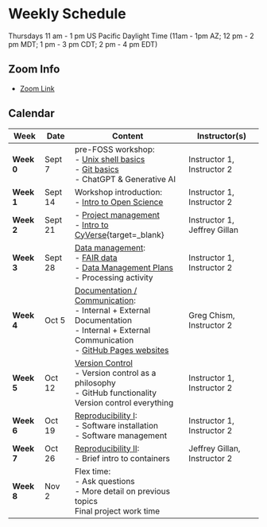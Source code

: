 # Weekly Schedule

Thursdays 11 am - 1 pm US Pacific Daylight Time (11am - 1pm AZ; 12 pm - 2 pm MDT; 1 pm - 3 pm CDT; 2 pm - 4 pm EDT)
    
## Zoom Info

- [Zoom Link](https://arizona.zoom.us/j/87386173667)

## Calendar

| Week | Date | Content |Instructor(s) |
|---|---|---|---|
| **Week 0** | Sept 7 | pre-FOSS workshop: <br> - [Unix shell basics](00_basics.md#the-unix-shell) <br> - [Git basics](00_basics.md#git-and-github) <br> - ChatGPT & Generative AI  | Instructor 1, Instructor 2 |
| **Week 1** | Sept 14 | Workshop introduction: <br> - [Intro to Open Science](01_intro_open_sci.md) | Instructor 1, Instructor 2 |
| **Week 2** | Sept 21 | - [Project management](02_project_management.md) <br> - [Intro to CyVerse](https://learning.cyverse.org/what_is_cyverse/){target=_blank}| Instructor 1, Jeffrey Gillan | 
| **Week 3** | Sept 28 | [Data management](03_managing_data.md): <br> - [FAIR data](03_managing_data.md#fair-data) <br> - [Data Management Plans](03_managing_data.md#data-management-plans) <br> - Processing activity | Instructor 1, Instructor 2 |
| **Week 4** | Oct 5 | [Documentation / Communication](04_documentation_communication.md): <br> - Internal + External Documentation <br> - Internal + External Communication <br> - [GitHub Pages websites](documentation/githubpages.md) | Greg Chism, Instructor 2 | 
| **Week 5** | Oct 12 | [Version Control](05_version_control.md) <br> - Version control as a philosophy <br> - GitHub functionality <br> Version control everything | Instructor 1, Instructor 2 | 
| **Week 6** | Oct 19 | [Reproducibility I](06_reproducibility_i.md): <br> - Software installation <br> - Software management | Instructor 1, Instructor 2 | 
| **Week 7** | Oct 26 | [Reproducibility II](07_reproducibility_ii.md): <br> - Brief intro to containers | Jeffrey Gillan, Instructor 2 |
| **Week 8** | Nov 2 | Flex time: <br> - Ask questions <br> - More detail on previous topics <br> Final project work time | 
